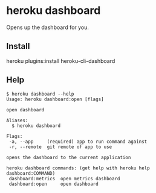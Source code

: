 # heroku dashboard

Opens up the dashboard for you.

## Install

heroku plugins:install heroku-cli-dashboard

## Help

```console
$ heroku dashboard --help
Usage: heroku dashboard:open [flags]

open dashboard

Aliases:
  $ heroku dashboard

Flags:
 -a, --app     (required) app to run command against
 -r, --remote  git remote of app to use

opens the dashboard to the current application

heroku dashboard commands: (get help with heroku help dashboard:COMMAND)
 dashboard:metrics  open metrics dashboard
 dashboard:open     open dashboard
```